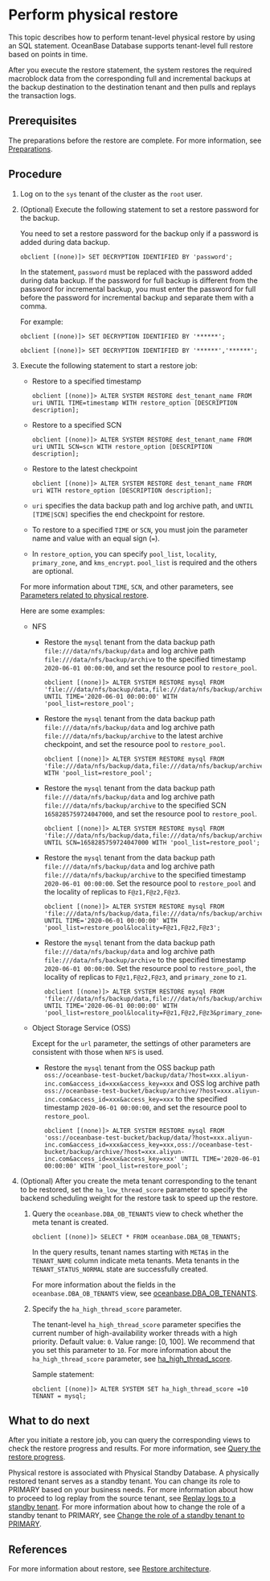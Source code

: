 # Perform physical restore

This topic describes how to perform tenant-level physical restore by using an SQL statement. OceanBase Database supports tenant-level full restore based on points in time.

After you execute the restore statement, the system restores the required macroblock data from the corresponding full and incremental backups at the backup destination to the destination tenant and then pulls and replays the transaction logs.

## Prerequisites

The preparations before the restore are complete. For more information, see [Preparations](1.preparation-before-recovery.md).

## Procedure

1. Log on to the `sys` tenant of the cluster as the `root` user.

2. (Optional) Execute the following statement to set a restore password for the backup.

   You need to set a restore password for the backup only if a password is added during data backup.

   ```shell
   obclient [(none)]> SET DECRYPTION IDENTIFIED BY 'password';
   ```

   In the statement, `password` must be replaced with the password added during data backup. If the password for full backup is different from the password for incremental backup, you must enter the password for full before the password for incremental backup and separate them with a comma.

   For example:

   ```shell
   obclient [(none)]> SET DECRYPTION IDENTIFIED BY '******';

   obclient [(none)]> SET DECRYPTION IDENTIFIED BY '******','******';
   ```

3. Execute the following statement to start a restore job:


   * Restore to a specified timestamp

      ```shell
      obclient [(none)]> ALTER SYSTEM RESTORE dest_tenant_name FROM uri UNTIL TIME=timestamp WITH restore_option [DESCRIPTION description];
      ```

   * Restore to a specified SCN

      ```shell
      obclient [(none)]> ALTER SYSTEM RESTORE dest_tenant_name FROM uri UNTIL SCN=scn WITH restore_option [DESCRIPTION description];
      ```

   * Restore to the latest checkpoint

      ```shell
      obclient [(none)]> ALTER SYSTEM RESTORE dest_tenant_name FROM uri WITH restore_option [DESCRIPTION description];
      ```


   * `uri` specifies the data backup path and log archive path, and `UNTIL [TIME|SCN]` specifies the end checkpoint for restore.

   * To restore to a specified `TIME` or `SCN`, you must join the parameter name and value with an equal sign (`=`).

   * In `restore_option`, you can specify `pool_list`, `locality`, `primary_zone`, and `kms_encrypt`. `pool_list` is required and the others are optional.

   For more information about `TIME`, `SCN`, and other parameters, see [Parameters related to physical restore](8.parameters-of-the-restore.md).

   Here are some examples:

   * NFS

      * Restore the `mysql` tenant from the data backup path `file:///data/nfs/backup/data` and log archive path `file:///data/nfs/backup/archive` to the specified timestamp `2020-06-01 00:00:00`, and set the resource pool to `restore_pool`.

         ```shell
         obclient [(none)]> ALTER SYSTEM RESTORE mysql FROM 'file:///data/nfs/backup/data,file:///data/nfs/backup/archive' UNTIL TIME='2020-06-01 00:00:00' WITH 'pool_list=restore_pool';
         ```

      * Restore the `mysql` tenant from the data backup path `file:///data/nfs/backup/data` and log archive path `file:///data/nfs/backup/archive` to the latest archive checkpoint, and set the resource pool to `restore_pool`.

         ```shell
         obclient [(none)]> ALTER SYSTEM RESTORE mysql FROM 'file:///data/nfs/backup/data,file:///data/nfs/backup/archive' WITH 'pool_list=restore_pool';
         ```

      * Restore the `mysql` tenant from the data backup path `file:///data/nfs/backup/data` and log archive path `file:///data/nfs/backup/archive` to the specified SCN `1658285759724047000`, and set the resource pool to `restore_pool`.

         ```shell
         obclient [(none)]> ALTER SYSTEM RESTORE mysql FROM 'file:///data/nfs/backup/data,file:///data/nfs/backup/archive' UNTIL SCN=1658285759724047000 WITH 'pool_list=restore_pool';
         ```

      * Restore the `mysql` tenant from the data backup path `file:///data/nfs/backup/data` and log archive path `file:///data/nfs/backup/archive` to the specified timestamp `2020-06-01 00:00:00`. Set the resource pool to `restore_pool` and the locality of replicas to `F@z1,F@z2,F@z3`.

         ```shell
         obclient [(none)]> ALTER SYSTEM RESTORE mysql FROM 'file:///data/nfs/backup/data,file:///data/nfs/backup/archive' UNTIL TIME='2020-06-01 00:00:00' WITH 'pool_list=restore_pool&locality=F@z1,F@z2,F@z3';
         ```

      * Restore the `mysql` tenant from the data backup path `file:///data/nfs/backup/data` and log archive path `file:///data/nfs/backup/archive` to the specified timestamp `2020-06-01 00:00:00`. Set the resource pool to `restore_pool`, the locality of replicas to `F@z1,F@z2,F@z3`, and `primary_zone` to `z1`.

         ```shell
         obclient [(none)]> ALTER SYSTEM RESTORE mysql FROM 'file:///data/nfs/backup/data,file:///data/nfs/backup/archive' UNTIL TIME='2020-06-01 00:00:00' WITH 'pool_list=restore_pool&locality=F@z1,F@z2,F@z3&primary_zone=z1';
         ```

   * Object Storage Service (OSS)

      Except for the `url` parameter, the settings of other parameters are consistent with those when `NFS` is used.

      * Restore the `mysql` tenant from the OSS backup path `oss://oceanbase-test-bucket/backup/data/?host=xxx.aliyun-inc.com&access_id=xxx&access_key=xxx` and OSS log archive path `oss://oceanbase-test-bucket/backup/archive/?host=xxx.aliyun-inc.com&access_id=xxx&access_key=xxx` to the specified timestamp `2020-06-01 00:00:00`, and set the resource pool to `restore_pool`.

         ```shell
         obclient [(none)]> ALTER SYSTEM RESTORE mysql FROM 'oss://oceanbase-test-bucket/backup/data/?host=xxx.aliyun-inc.com&access_id=xxx&access_key=xxx,oss://oceanbase-test-bucket/backup/archive/?host=xxx.aliyun-inc.com&access_id=xxx&access_key=xxx' UNTIL TIME='2020-06-01 00:00:00' WITH 'pool_list=restore_pool';
         ```

4. (Optional) After you create the meta tenant corresponding to the tenant to be restored, set the `ha_low_thread_score` parameter to specify the backend scheduling weight for the restore task to speed up the restore.

   1. Query the `oceanbase.DBA_OB_TENANTS` view to check whether the meta tenant is created.


      ```shell
      obclient [(none)]> SELECT * FROM oceanbase.DBA_OB_TENANTS;
      ```

      In the query results, tenant names starting with `META$` in the `TENANT_NAME` column indicate meta tenants. Meta tenants in the `TENANT_STATUS_NORMAL` state are successfully created.

      For more information about the fields in the `oceanbase.DBA_OB_TENANTS` view, see [oceanbase.DBA_OB_TENANTS](../../../7.reference/5.system-reference/4.system-view-of-mysql-mode/2.dictionary-view-of-mysql-mode/58.oceanbase-dba_ob_tenants-of-mysql-mode.md).

   2. Specify the `ha_high_thread_score` parameter.

      The tenant-level `ha_high_thread_score` parameter specifies the current number of high-availability worker threads with a high priority. Default value: `0`. Value range: [0, 100]. We recommend that you set this parameter to `10`. For more information about the `ha_high_thread_score` parameter, see [ha_high_thread_score](../../../7.reference/5.system-reference/1.system-configuration-items/4.tenant-level-configuration-items/41.ha_high_thread_score.md).

      Sample statement:

      ```shell
      obclient [(none)]> ALTER SYSTEM SET ha_high_thread_score =10 TENANT = mysql;
      ```

## What to do next

After you initiate a restore job, you can query the corresponding views to check the restore progress and results. For more information, see [Query the restore progress](4.view-the-restore-progress.md).

Physical restore is associated with Physical Standby Database. A physically restored tenant serves as a standby tenant. You can change its role to PRIMARY based on your business needs. For more information about how to proceed to log replay from the source tenant, see [Replay logs to a standby tenant](7.recover-the-standby-tenant.md). For more information about how to change the role of a standby tenant to PRIMARY, see [Change the role of a standby tenant to PRIMARY](6.active-standby-tenant.md).

## References

For more information about restore, see [Restore architecture](../../../7.reference/1.oceanbase-database-concepts/10.high-data-reliability-and-availability/5.backup-and-recovery/4.recovery-architecture.md).
